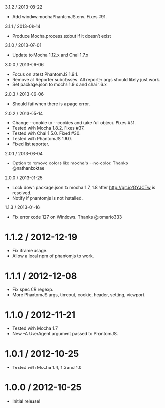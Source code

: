 
3.1.2 / 2013-08-22

  * Add window.mochaPhantomJS.env. Fixes #91.


3.1.1 / 2013-08-14

  * Produce Mocha.process.stdout if it doesn't exist


3.1.0 / 2013-07-01

  * Update to Mocha 1.12.x and Chai 1.7.x


3.0.0 / 2013-06-06
  
  * Focus on latest PhantomJS 1.9.1.
  * Remove all Reporter subclasses. All reporter args should likely just work.
  * Set package.json to mocha 1.9.x and chai 1.6.x


2.0.3 / 2013-06-06

  * Should fail when there is a page error.


2.0.2 / 2013-05-14

  * Change --cookie to --cookies and take full object. Fixes #31.
  * Tested with Mocha 1.8.2. Fixes #37.
  * Tested with Chai 1.5.0. Fixed #30.
  * Tested with PhantomJS 1.9.0.
  * Fixed list reporter.


2.0.1 / 2013-03-04

  * Option to remove colors like mocha's --no-color. Thanks @nathanboktae


2.0.0 / 2013-01-25
  
  * Lock down package.json to mocha 1.7, 1.8 after http://git.io/GYJCTw is resolved.
  * Notify if phantomjs is not installed.


1.1.3 / 2013-01-16

  * Fix error code 127 on Windows. Thanks @romario333


1.1.2 / 2012-12-19
==================

  * Fix iframe usage.
  * Allow a local npm of phantomjs to work.


1.1.1 / 2012-12-08
==================

  * Fix spec CR regexp.
  * More PhantomJS args, timeout, cookie, header, setting, viewport.


1.1.0 / 2012-11-21
==================

  * Tested with Mocha 1.7
  * New -A UserAgent argument passed to PhantomJS.


1.0.1 / 2012-10-25
==================

  * Tested with Mocha 1.4, 1.5 and 1.6


1.0.0 / 2012-10-25
==================

  * Initial release!

